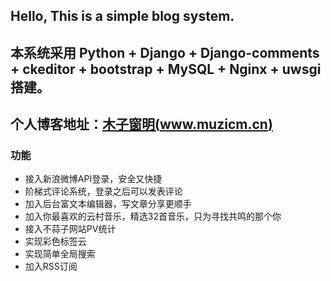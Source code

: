 ## Hello, This is a simple blog system.

## 本系统采用 Python + Django + Django-comments + ckeditor + bootstrap + MySQL + Nginx + uwsgi 搭建。
## 个人博客地址：[木子窗明(www.muzicm.cn)](http://www.muzicm.cn/)

### 功能

 - 接入新浪微博API登录，安全又快捷
 - 阶梯式评论系统，登录之后可以发表评论
 - 加入后台富文本编辑器，写文章分享更顺手
 - 加入你最喜欢的云村音乐，精选32首音乐，只为寻找共鸣的那个你
 - 接入不蒜子网站PV统计
 - 实现彩色标签云
 - 实现简单全局搜索
 - 加入RSS订阅
